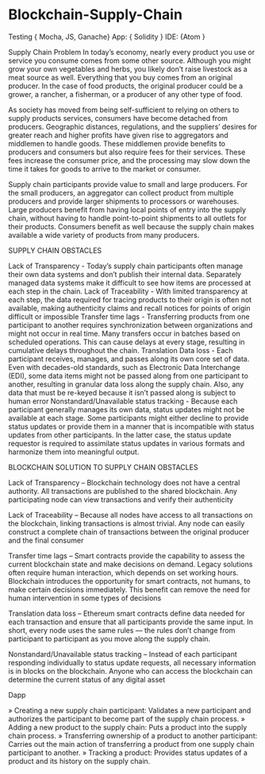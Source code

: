 # Blockchain-Supply-Chain
Testing { Mocha, JS, Ganache}
App: { Solidity }
IDE: {Atom }

Supply Chain Problem
In today’s economy, nearly every product you use or service you consume comes from some other source. Although you might grow your own vegetables and herbs, you likely don’t raise livestock as a meat source as well. Everything that you buy comes from an original producer. In the case of food products, the original producer could be a grower, a rancher, a fisherman, or a producer of any other type of food.

As society has moved from being self-sufficient to relying on others to supply products services, consumers have become detached from producers. Geographic distances, regulations, and the suppliers’ desires for greater reach and higher profits have given rise to aggregators and middlemen to handle goods. These middlemen provide benefits to producers and consumers but also require fees for their services. These fees increase the consumer price, and the processing may slow down the time it takes for goods to arrive to the market or consumer.

Supply chain participants provide value to small and large producers. For the small producers, an aggregator can collect product from multiple producers and provide larger shipments to processors or warehouses. Large producers benefit from having local points of entry into the supply chain, without having to handle point-to-point shipments to all outlets for their products.
Consumers benefit as well because the supply chain makes available a wide variety of products from many producers.

SUPPLY CHAIN OBSTACLES

Lack of Transparency - Today’s supply chain participants often manage their own data systems and don’t publish their internal data. Separately managed data systems make it difficult to see how items are processed at each step in the chain.
Lack of Traceability - With limited transparency at each step, the data required for tracing products to their origin is often not available, making authenticity claims and recall notices for points of origin difficult or impossible
Transfer time lags - Transferring products from one participant to another requires synchronization between organizations and might not occur in real time. Many transfers occur in batches based on scheduled operations. This can cause delays at every stage, resulting in cumulative delays throughout the chain.
Translation Data loss - Each participant receives, manages, and passes along its own core set of data. Even with decades-old standards, such as Electronic Data Interchange (EDI), some data items might not be passed along from one participant to another, resulting in granular data loss along the supply chain. Also, any data that must be re-keyed because it isn’t passed along is subject to human error
Nonstandard/Unavailable status tracking - Because each participant generally manages its own data, status updates might not be available at each stage. Some participants might either decline to provide status updates or provide them in a manner that is incompatible with status updates from other participants. In the latter case, the status update requestor is required to assimilate status updates in various formats and harmonize them into meaningful output.


BLOCKCHAIN SOLUTION TO SUPPLY CHAIN OBSTACLES

Lack of Transparency – Blockchain technology does not have a central authority. All transactions are published to the shared blockchain. Any participating node can view transactions and verify their authenticity

Lack of Traceability – Because all nodes have access to all transactions on the blockchain, linking transactions is almost trivial. Any node can easily construct a complete chain of transactions between the original producer and the final consumer

Transfer time lags – Smart contracts provide the capability to assess the current blockchain state and make decisions on demand. Legacy solutions often require human interaction, which depends on set working hours. Blockchain introduces the opportunity for smart contracts, not
humans, to make certain decisions immediately. This benefit can remove the need for human intervention in some types of decisions

Translation data loss – Ethereum smart contracts define data needed for each transaction and ensure that all participants provide the same input. In short, every node uses the same rules — the rules don’t change from participant to participant as you move along the supply chain.

Nonstandard/Unavailable status tracking – Instead of each participant responding individually to status update requests, all necessary information is in blocks on the blockchain. Anyone who can access the blockchain can determine the current status of any digital asset


Dapp

» Creating a new supply chain participant: Validates a new participant and
authorizes the participant to become part of the supply chain process.
» Adding a new product to the supply chain: Puts a product into the supply
chain process.
» Transferring ownership of a product to another participant: Carries out
the main action of transferring a product from one supply chain participant to
another.
» Tracking a product: Provides status updates of a product and its history on
the supply chain.

